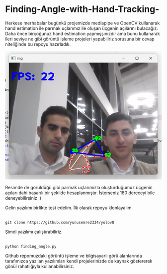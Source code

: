 # Finding-Angle-with-Hand-Tracking-
  Herkese merhabalar bugünkü projemizde mediapipe ve  OpenCV kullanarak hand estimation ile parmak uçlarımız ile oluşan üçgenin açılarını bulacağız.
  Daha önce birçoğunuz hand estimation yapmışşınızdır ama bunu kullanarak ileri seviye ne gibi görüntü işleme projeleri yapabiliriz sorusuna bir cevap niteliğinde bu repoyu hazırladık.

<img src="./finding_angle.png" alt="Finding Angle" width="720">

Resimde de görüldüğü gibi parmak uçlarımızla oluşturduğumuz üçgenin açıları dahi başarılı bir şekilde hesaplanmıştır. İsterseniz 180 dereceyi bile deneyebilirsiniz :)

Gelin yazılımı birlikte test edelim. İlk olarak repoyu klonlayalım.
```shell

git clone https://github.com/yunusemre2334/yolov8

```
Şimdi yazılımı çalıştırabiliriz.
```shell

python finding_angle.py 

```

Github repomuzdaki görüntü işleme ve bilgisayarlı görü alanlarında tarafımızca yazılan yazılımları kendi projelerinizde de kaynak göstererek gönül rahatlığıyla kullanabilirsiniz.
